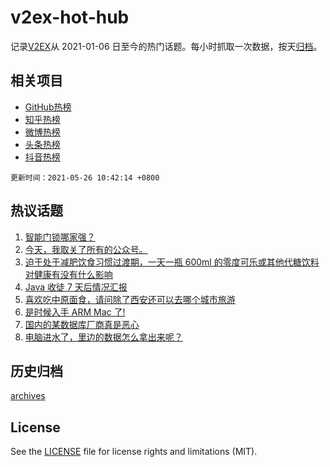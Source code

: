 # v2ex-hot-hub

 记录[V2EX](https://www.v2ex.com/)从 2021-01-06 日至今的热门话题。每小时抓取一次数据，按天[归档](archives)。
 
 ## 相关项目

- [GitHub热榜](https://github.com/lonnyzhang423/github-hot-hub)
- [知乎热榜](https://github.com/lonnyzhang423/zhihu-hot-hub)
- [微博热榜](https://github.com/lonnyzhang423/weibo-hot-hub)
- [头条热榜](https://github.com/lonnyzhang423/toutiao-hot-hub)
- [抖音热榜](https://github.com/lonnyzhang423/douyin-hot-hub)


 `更新时间：2021-05-26 10:42:14 +0800`

## 热议话题

1. [智能门锁哪家强？](https://www.v2ex.com/t/779053)
1. [今天，我取关了所有的公众号。](https://www.v2ex.com/t/779174)
1. [迫于处于减肥饮食习惯过渡期，一天一瓶 600ml 的零度可乐或其他代糖饮料对健康有没有什么影响](https://www.v2ex.com/t/779157)
1. [Java 收徒 7 天后情况汇报](https://www.v2ex.com/t/779074)
1. [喜欢吃中原面食，请问除了西安还可以去哪个城市旅游](https://www.v2ex.com/t/779036)
1. [是时候入手 ARM Mac 了!](https://www.v2ex.com/t/779063)
1. [国内的某数据库厂商真是恶心](https://www.v2ex.com/t/779035)
1. [电脑进水了，里边的数据怎么拿出来呢？](https://www.v2ex.com/t/779071)

## 历史归档

[archives](archives)

## License

See the [LICENSE](LICENSE) file for license rights and limitations (MIT).
